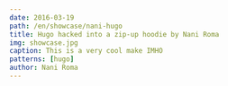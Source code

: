 ```yaml
---
date: 2016-03-19
path: /en/showcase/nani-hugo
title: Hugo hacked into a zip-up hoodie by Nani Roma
img: showcase.jpg
caption: This is a very cool make IMHO
patterns: [hugo]
author: Nani Roma
---
```

